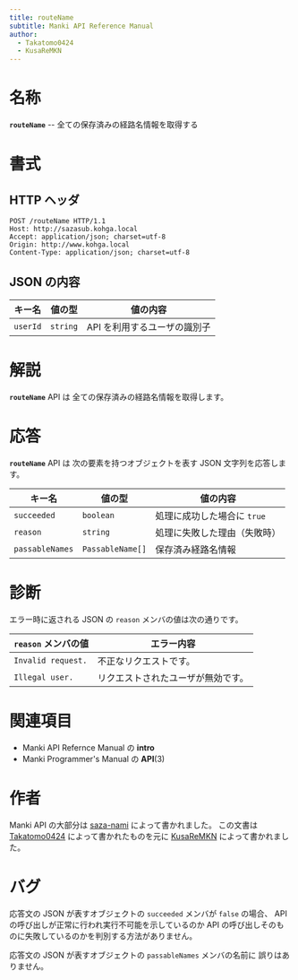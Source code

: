 ```yaml
---
title: routeName
subtitle: Manki API Reference Manual
author:
  - Takatomo0424
  - KusaReMKN
---
```


# 名称

**`routeName`** -- 全ての保存済みの経路名情報を取得する

# 書式

## HTTP ヘッダ

```http
POST /routeName HTTP/1.1
Host: http://sazasub.kohga.local
Accept: application/json; charset=utf-8
Origin: http://www.kohga.local
Content-Type: application/json; charset=utf-8
```

## JSON の内容

| キー名   | 値の型   | 値の内容                     |
| -------- | -------- | ---------------------------- |
| `userId` | `string` | API を利用するユーザの識別子 |

# 解説

**`routeName`** API は
全ての保存済みの経路名情報を取得します。

# 応答

**`routeName`** API は
次の要素を持つオブジェクトを表す JSON 文字列を応答します。

| キー名          | 値の型           | 値の内容                     |
| --------------- | ---------------- | ---------------------------- |
| `succeeded`     | `boolean`        | 処理に成功した場合に `true`  |
| `reason`        | `string`         | 処理に失敗した理由（失敗時） |
| `passableNames` | `PassableName[]` | 保存済み経路名情報           |

# 診断

エラー時に返される JSON の `reason` メンバの値は次の通りです。

| `reason` メンバの値 | エラー内容                         |
| ------------------- | ---------------------------------- |
| `Invalid request.`  | 不正なリクエストです。             |
| `Illegal user.`     | リクエストされたユーザが無効です。 |

# 関連項目

- Manki API Refernce Manual の **intro**
- Manki Programmer's Manual の **API**(3)

# 作者

Manki API の大部分は [saza-nami][saza-nami] によって書かれました。
この文書は [Takatomo0424][takatomo0424] によって書かれたものを元に
[KusaReMKN][kusaremkn] によって書かれました。

# バグ

応答文の JSON が表すオブジェクトの `succeeded` メンバが `false` の場合、
API の呼び出しが正常に行われ実行不可能を示しているのか
API の呼び出しそのものに失敗しているのかを判別する方法がありません。

応答文の JSON が表すオブジェクトの `passableNames` メンバの名前に
誤りはありません。

[saza-nami]: https://github.com/saza-nami
[takatomo0424]: https://github.com/Takatomo0424
[kusaremkn]: https://github.com/KusaReMKN
